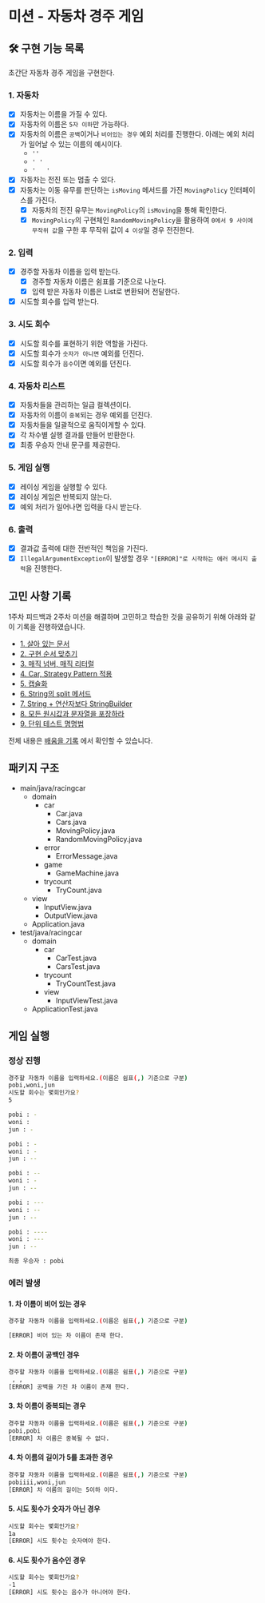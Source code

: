 # 미션 - 자동차 경주 게임

## 🛠 구현 기능 목록

초간단 자동차 경주 게임을 구현한다.

### 1. 자동차
* [x] 자동차는 이름을 가질 수 있다.
* [x] 자동차의 이름은 `5자 이하`만 가능하다.
* [x] 자동차의 이름은 `공백`이거나 `비어있는 경우` 예외 처리를 진행한다. 아래는 예외 처리가 일어날 수 있는 이름의 예시이다.
    * `''`
    * `' '`
    * `'   '`
* [x] 자동차는 전진 또는 멈출 수 있다.
* [x] 자동차는 이동 유무를 판단하는 `isMoving` 메서드를 가진 `MovingPolicy` 인터페이스를 가진다.
    * [x] 자동차의 전진 유무는 `MovingPolicy`의 `isMoving`을 통해 확인한다.
    * [x] `MovingPolicy`의 구현체인 `RandomMovingPolicy`을 활용하여 `0에서 9 사이에 무작위 값`을 구한 후 무작위 값이 `4 이상`일 경우 전진한다.

### 2. 입력
* [x] 경주할 자동차 이름을 입력 받는다.
    * [x] 경주할 자동차 이름은 쉼표를 기준으로 나눈다.
    * [x] 입력 받은 자동차 이름은 List로 변환되어 전달한다.
* [x] 시도할 회수를 입력 받는다.

### 3. 시도 회수
* [x] 시도할 회수를 표현하기 위한 역할을 가진다.
* [x] 시도할 회수가 `숫자가 아니면` 예외를 던진다.
* [x] 시도할 회수가 `음수`이면 예외를 던진다.

### 4. 자동차 리스트
* [x] 자동차들을 관리하는 일급 컬렉션이다.
* [x] 자동차의 이름이 `중복`되는 경우 예외를 던진다.
* [x] 자동차들을 일괄적으로 움직이게할 수 있다.
* [x] 각 차수별 실행 결과를 만들어 반환한다.
* [x] 최종 우승자 안내 문구를 제공한다.

### 5. 게임 실행
* [x] 레이싱 게임을 실행할 수 있다.
* [x] 레이싱 게임은 반복되지 않는다.
* [x] 예외 처리가 일어나면 입력을 다시 받는다.

### 6. 출력
* [x] 결과값 출력에 대한 전반적인 책임을 가진다.
* [x] `IllegalArgumentException`이 발생할 경우 `"[ERROR]"로 시작하는 에러 메시지 출력`을 진행한다.

## 고민 사항 기록

1주차 피드백과 2주차 미션을 해결하며 고민하고 학습한 것을 공유하기 위해 아래와 같이 기록을 진행하였습니다.

* [1. 살아 있는 문서](https://hyeonic.github.io/%EA%B8%B0%ED%83%80/woowacourse/precourse-2.html#_1-%E1%84%89%E1%85%A1%E1%86%AF%E1%84%8B%E1%85%A1-%E1%84%8B%E1%85%B5%E1%86%BB%E1%84%82%E1%85%B3%E1%86%AB-%E1%84%86%E1%85%AE%E1%86%AB%E1%84%89%E1%85%A5)
* [2. 구현 순서 맞추기](https://hyeonic.github.io/%EA%B8%B0%ED%83%80/woowacourse/precourse-2.html#_2-%E1%84%80%E1%85%AE%E1%84%92%E1%85%A7%E1%86%AB-%E1%84%89%E1%85%AE%E1%86%AB%E1%84%89%E1%85%A5-%E1%84%86%E1%85%A1%E1%86%BD%E1%84%8E%E1%85%AE%E1%84%80%E1%85%B5)
* [3. 매직 넘버, 매직 리터럴](https://hyeonic.github.io/%EA%B8%B0%ED%83%80/woowacourse/precourse-2.html#_3-%E1%84%86%E1%85%A2%E1%84%8C%E1%85%B5%E1%86%A8-%E1%84%82%E1%85%A5%E1%86%B7%E1%84%87%E1%85%A5-%E1%84%86%E1%85%A2%E1%84%8C%E1%85%B5%E1%86%A8-%E1%84%85%E1%85%B5%E1%84%90%E1%85%A5%E1%84%85%E1%85%A5%E1%86%AF)
* [4. Car, Strategy Pattern 적용](https://hyeonic.github.io/%EA%B8%B0%ED%83%80/woowacourse/precourse-2.html#_4-car-strategy-pattern-%E1%84%8C%E1%85%A5%E1%86%A8%E1%84%8B%E1%85%AD%E1%86%BC)
* [5. 캡슐화](https://hyeonic.github.io/%EA%B8%B0%ED%83%80/woowacourse/precourse-2.html#_5-%E1%84%8F%E1%85%A2%E1%86%B8%E1%84%89%E1%85%B2%E1%86%AF%E1%84%92%E1%85%AA)
* [6. String의 split 메서드](https://hyeonic.github.io/%EA%B8%B0%ED%83%80/woowacourse/precourse-2.html#_6-string%E1%84%8B%E1%85%B4-split-%E1%84%86%E1%85%A6%E1%84%89%E1%85%A5%E1%84%83%E1%85%B3)
* [7. String + 연산자보다 StringBuilder](https://hyeonic.github.io/%EA%B8%B0%ED%83%80/woowacourse/precourse-2.html#_7-string-%E1%84%8B%E1%85%A7%E1%86%AB%E1%84%89%E1%85%A1%E1%86%AB%E1%84%8C%E1%85%A1%E1%84%87%E1%85%A9%E1%84%83%E1%85%A1-stringbuilder)
* [8. 모든 원시값과 문자열을 포장하라](https://hyeonic.github.io/%EA%B8%B0%ED%83%80/woowacourse/precourse-2.html#_8-%E1%84%86%E1%85%A9%E1%84%83%E1%85%B3%E1%86%AB-%E1%84%8B%E1%85%AF%E1%86%AB%E1%84%89%E1%85%B5%E1%84%80%E1%85%A1%E1%86%B9%E1%84%80%E1%85%AA-%E1%84%86%E1%85%AE%E1%86%AB%E1%84%8C%E1%85%A1%E1%84%8B%E1%85%A7%E1%86%AF%E1%84%8B%E1%85%B3%E1%86%AF-%E1%84%91%E1%85%A9%E1%84%8C%E1%85%A1%E1%86%BC%E1%84%92%E1%85%A1%E1%84%85%E1%85%A1)
* [9. 단위 테스트 명명법](https://hyeonic.github.io/%EA%B8%B0%ED%83%80/woowacourse/precourse-2.html#_9-%E1%84%83%E1%85%A1%E1%86%AB%E1%84%8B%E1%85%B1-%E1%84%90%E1%85%A6%E1%84%89%E1%85%B3%E1%84%90%E1%85%B3-%E1%84%86%E1%85%A7%E1%86%BC%E1%84%86%E1%85%A7%E1%86%BC%E1%84%87%E1%85%A5%E1%86%B8)

전체 내용은 [배움을 기록](https://hyeonic.github.io/%EA%B8%B0%ED%83%80/woowacourse/precourse-2.html) 에서 확인할 수 있습니다.

## 패키지 구조

 * main/java/racingcar
   * domain
     * car
       * Car.java
       * Cars.java
       * MovingPolicy.java
       * RandomMovingPolicy.java
     * error
       * ErrorMessage.java
     * game
       * GameMachine.java
     * trycount
       * TryCount.java
   * view
     * InputView.java
     * OutputView.java
   * Application.java
 * test/java/racingcar
   * domain
     * car
       * CarTest.java
       * CarsTest.java
     * trycount
       * TryCountTest.java
     * view 
       * InputViewTest.java
   * ApplicationTest.java

## 게임 실행

### 정상 진행

```bash
경주할 자동차 이름을 입력하세요.(이름은 쉼표(,) 기준으로 구분)
pobi,woni,jun
시도할 회수는 몇회인가요?
5

pobi : -
woni : 
jun : -

pobi : -
woni : -
jun : --

pobi : --
woni : -
jun : --

pobi : ---
woni : --
jun : --

pobi : ----
woni : ---
jun : --

최종 우승자 : pobi
```

### 에러 발생

#### 1. 차 이름이 비어 있는 경우
```bash
경주할 자동차 이름을 입력하세요.(이름은 쉼표(,) 기준으로 구분)

[ERROR] 비어 있는 차 이름이 존재 한다.
```

#### 2. 차 이름이 공백인 경우
```bash
경주할 자동차 이름을 입력하세요.(이름은 쉼표(,) 기준으로 구분)
 , ,
[ERROR] 공백을 가진 차 이름이 존재 한다.
```

#### 3. 차 이름이 중복되는 경우
```bash
경주할 자동차 이름을 입력하세요.(이름은 쉼표(,) 기준으로 구분)
pobi,pobi
[ERROR] 차 이름은 중복될 수 없다.
```

#### 4. 차 이름의 길이가 5를 초과한 경우
```bash
경주할 자동차 이름을 입력하세요.(이름은 쉼표(,) 기준으로 구분)
pobiiii,woni,jun
[ERROR] 차 이름의 길이는 5이하 이다.
```

#### 5. 시도 횟수가 숫자가 아닌 경우
```bash
시도할 회수는 몇회인가요?
1a
[ERROR] 시도 횟수는 숫자여야 한다.
```

#### 6. 시도 횟수가 음수인 경우
```bash
시도할 회수는 몇회인가요?
-1
[ERROR] 시도 횟수는 음수가 아니어야 한다.
```